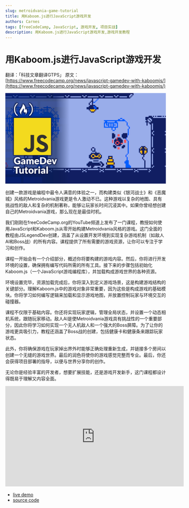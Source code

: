 ```yaml
---
slug: metroidvania-game-tutorial
title: 用Kaboom.js进行JavaScript游戏开发
authors: Carnes
tags: [freeCodeCamp, JavaScript, 游戏开发, 项目实战]
description: 用Kaboom.js进行JavaScript游戏开发,游戏开发教程
---
```


# 用Kaboom.js进行JavaScript游戏开发

翻译：「科技文章翻译GTPS」
原文：[https://www.freecodecamp.org/news/javascript-gamedev-with-kaboomjs/](https://www.freecodecamp.org/news/javascript-gamedev-with-kaboomjs/)

![JavaScript GameDev with Kaboom.js](/img/blog/4ba8f0f3-9662-480a-b1ee-682a49d5ed42.jpeg)

创建一款游戏是编程中最令人满意的体验之一，而构建类似《银河战士》和《恶魔城》风格的Metroidvania游戏更是令人激动不已。这种游戏以复杂的地图、具有挑战性的敌人和复杂的机制著称，能够让玩家长时间沉浸其中。如果你曾经想创建自己的Metroidvania游戏，那么现在是最佳时机。

我们刚刚在freeCodeCamp.org的YouTube频道上发布了一门课程，教授如何使用JavaScript和Kaboom.js从零开始构建Metroidvania风格的游戏。这门全面的教程由JSLegendDev创建，涵盖了从设置开发环境到实现复杂游戏机制（如敌人AI和Boss战）的所有内容。课程提供了所有需要的游戏资源，让你可以专注于学习和创作。

课程一开始会有一个介绍部分，概述你将要构建的游戏内容。然后，你将进行开发环境的设置，确保拥有编写代码所需的所有工具。接下来的步骤包括初始化Kaboom.js（一个JavaScript游戏编程库），并加载构成游戏世界的各种资源。

环境设置完毕，资源加载完成后，你将深入到定义游戏场景，这是构建游戏结构的关键部分。理解Kaboom.js中的游戏对象非常重要，因为这些是构成游戏的基础模块。你将学习如何编写逻辑来加载和显示游戏地图，并放置控制玩家与环境交互的碰撞器。

课程不仅限于基础内容。你还将实现玩家逻辑，管理全局状态，并设置一个动态相机系统，跟随玩家移动。敌人AI是使Metroidvania游戏具有挑战性的一个重要部分，因此你将学习如何实现一个无人机敌人和一个强大的Boss屏障。为了让你的游戏更具吸引力，教程还涵盖了Boss战的创建，包括健康卡和健康条来跟踪玩家状态。

此外，你将确保游戏在玩家掉出界外时能够正确处理重新生成，并链接多个房间以创建一个无缝的游戏世界。最后的润色将使你的游戏感觉完整而专业。最后，你还会获得项目部署的指导，以便与世界分享你的创作。

无论你是经验丰富的开发者，想要扩展技能，还是游戏开发新手，这门课程都设计得既易于理解又内容全面。


<iframe width="560" height="315" src="https://www.youtube.com/embed/iM1iSvloMlo?si=VNrm4ygW8pCAiBI-" title="YouTube video player" frameborder="0" allow="accelerometer; autoplay; clipboard-write; encrypted-media; gyroscope; picture-in-picture; web-share" referrerpolicy="strict-origin-when-cross-origin" allowfullscreen></iframe>


- [live demo](https://jslegend.itch.io/javascript-metroidvania)
- [source code](https://github.com/JSLegendDev/JavaScript-Metroidvania)
